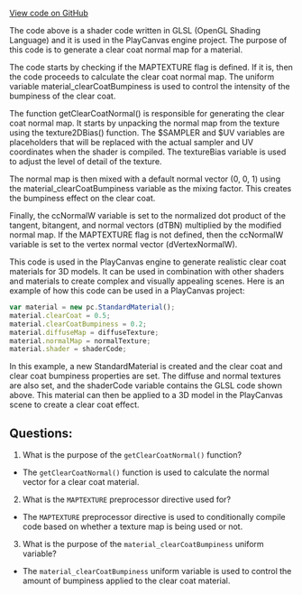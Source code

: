 [View code on GitHub](https://github.com/playcanvas/engine/src/scene/shader-lib/chunks/standard/frag/clearCoatNormal.js)

The code above is a shader code written in GLSL (OpenGL Shading Language) and it is used in the PlayCanvas engine project. The purpose of this code is to generate a clear coat normal map for a material. 

The code starts by checking if the MAPTEXTURE flag is defined. If it is, then the code proceeds to calculate the clear coat normal map. The uniform variable material_clearCoatBumpiness is used to control the intensity of the bumpiness of the clear coat. 

The function getClearCoatNormal() is responsible for generating the clear coat normal map. It starts by unpacking the normal map from the texture using the texture2DBias() function. The $SAMPLER and $UV variables are placeholders that will be replaced with the actual sampler and UV coordinates when the shader is compiled. The textureBias variable is used to adjust the level of detail of the texture. 

The normal map is then mixed with a default normal vector (0, 0, 1) using the material_clearCoatBumpiness variable as the mixing factor. This creates the bumpiness effect on the clear coat. 

Finally, the ccNormalW variable is set to the normalized dot product of the tangent, bitangent, and normal vectors (dTBN) multiplied by the modified normal map. If the MAPTEXTURE flag is not defined, then the ccNormalW variable is set to the vertex normal vector (dVertexNormalW).

This code is used in the PlayCanvas engine to generate realistic clear coat materials for 3D models. It can be used in combination with other shaders and materials to create complex and visually appealing scenes. Here is an example of how this code can be used in a PlayCanvas project:

```javascript
var material = new pc.StandardMaterial();
material.clearCoat = 0.5;
material.clearCoatBumpiness = 0.2;
material.diffuseMap = diffuseTexture;
material.normalMap = normalTexture;
material.shader = shaderCode;
```

In this example, a new StandardMaterial is created and the clear coat and clear coat bumpiness properties are set. The diffuse and normal textures are also set, and the shaderCode variable contains the GLSL code shown above. This material can then be applied to a 3D model in the PlayCanvas scene to create a clear coat effect.
## Questions: 
 1. What is the purpose of the `getClearCoatNormal()` function?
- The `getClearCoatNormal()` function is used to calculate the normal vector for a clear coat material.

2. What is the `MAPTEXTURE` preprocessor directive used for?
- The `MAPTEXTURE` preprocessor directive is used to conditionally compile code based on whether a texture map is being used or not.

3. What is the purpose of the `material_clearCoatBumpiness` uniform variable?
- The `material_clearCoatBumpiness` uniform variable is used to control the amount of bumpiness applied to the clear coat material.